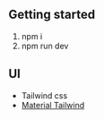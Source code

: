 ## Getting started
1) npm i
2) npm run dev

## UI 
- Tailwind css
- [Material Tailwind](https://www.material-tailwind.com/docs/react/guide/next)
